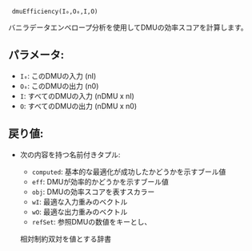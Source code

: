 ```
 dmuEfficiency(I₀,O₀,I,O)
```

バニラデータエンベロープ分析を使用してDMUの効率スコアを計算します。

## パラメータ:

  * `I₀`: このDMUの入力 (nI)
  * `O₀`: このDMUの出力 (n0)
  * `I`: すべてのDMUの入力 (nDMU x nI)
  * `O`: すべてのDMUの出力 (nDMU x n0)

## 戻り値:

  * 次の内容を持つ名前付きタプル:

      * `computed`: 基本的な最適化が成功したかどうかを示すブール値
      * `eff`: DMUが効率的かどうかを示すブール値
      * `obj`: DMUの効率スコアを表すスカラー
      * `wI`: 最適な入力重みのベクトル
      * `wO`: 最適な出力重みのベクトル
      * `refSet`: 参照DMUの数値をキーとし、

    相対制約双対を値とする辞書
